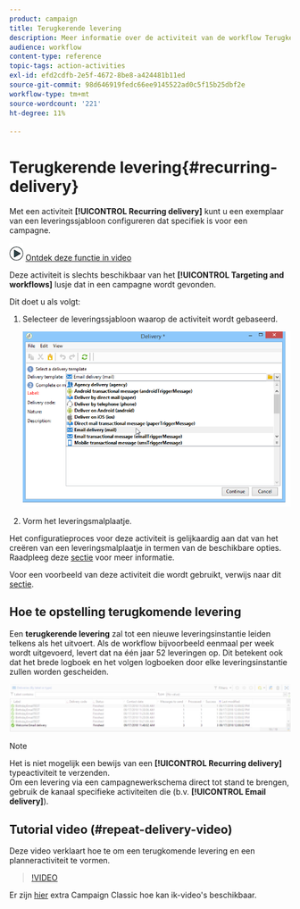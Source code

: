 ```yaml
---
product: campaign
title: Terugkerende levering
description: Meer informatie over de activiteit van de workflow Terugkerende levering
audience: workflow
content-type: reference
topic-tags: action-activities
exl-id: efd2cdfb-2e5f-4672-8be8-a424481b11ed
source-git-commit: 98d646919fedc66ee9145522ad0c5f15b25dbf2e
workflow-type: tm+mt
source-wordcount: '221'
ht-degree: 11%

---
```


# Terugkerende levering{#recurring-delivery}

Met een activiteit **[!UICONTROL Recurring delivery]** kunt u een exemplaar van een leveringssjabloon configureren dat specifiek is voor een campagne.

![](assets/do-not-localize/how-to-video.png) [Ontdek deze functie in video](#recurring-delivery-video)

Deze activiteit is slechts beschikbaar van het **[!UICONTROL Targeting and workflows]** lusje dat in een campagne wordt gevonden.

Dit doet u als volgt:

1. Selecteer de leveringssjabloon waarop de activiteit wordt gebaseerd.

   ![](assets/recurring_delivery_001.png)

1. Vorm het leveringsmalplaatje.

Het configuratieproces voor deze activiteit is gelijkaardig aan dat van het creëren van een leveringsmalplaatje in termen van de beschikbare opties. Raadpleeg deze [sectie](../../delivery/using/about-templates.md) voor meer informatie.

Voor een voorbeeld van deze activiteit die wordt gebruikt, verwijs naar dit [sectie](../../workflow/using/sending-a-birthday-email.md#creating-a-recurring-delivery-in-a-targeting-workflow).

## Hoe te opstelling terugkomende levering

Een **terugkerende levering** zal tot een nieuwe leveringsinstantie leiden telkens als het uitvoert. Als de workflow bijvoorbeeld eenmaal per week wordt uitgevoerd, levert dat na één jaar 52 leveringen op. Dit betekent ook dat het brede logboek en het volgen logboeken door elke leveringsinstantie zullen worden gescheiden.

![Terugkerende aflevering](assets/delivery_recurring.jpg)

>[!NOTE]
>
>Het is niet mogelijk een bewijs van een **[!UICONTROL Recurring delivery]** typeactiviteit te verzenden.\
>Om een levering via een campagnewerkschema direct tot stand te brengen, gebruik de kanaal specifieke activiteiten die (b.v. **[!UICONTROL Email delivery]**).

## Tutorial video (#repeat-delivery-video)

Deze video verklaart hoe te om een terugkomende levering en een planneractiviteit te vormen.

>[!VIDEO](https://video.tv.adobe.com/v/25040?quality=12)

Er zijn [hier](https://experienceleague.adobe.com/docs/campaign-classic-learn/tutorials/overview.html?lang=nl) extra Campaign Classic hoe kan ik-video&#39;s beschikbaar.
